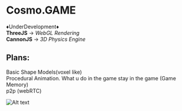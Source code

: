 # Cosmo.GAME
:diamonds:UnderDevelopment:diamonds:    
**ThreeJS**   -> *WebGL Rendering*  
**CannonJS**  -> *3D Physics Engine*  

Plans:  
--
Basic Shape Models(voxel like)  
Procedural Animation.
What u do in the game stay in the game (Game Memory)  
p2p (webRTC)  

![Alt text](DevStages/5may20.gif?raw=true "Version 0.1")
